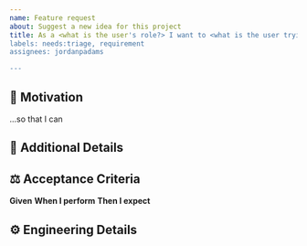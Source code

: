 ```yaml
---
name: Feature request
about: Suggest a new idea for this project
title: As a <what is the user's role?> I want to <what is the user trying to accomplish?>
labels: needs:triage, requirement
assignees: jordanpadams

---
```


<!--
   For more information on how to populate this new feature request, see the PDS Wiki on User Story Development:
   https://github.com/NASA-PDS/nasa-pds.github.io/wiki/Issue-Tracking#user-story-development
-->

## 💪 Motivation
...so that I can <!-- why do you want to do this? -->

## 📖 Additional Details
<!-- Please prove any additional details or information that could help provide some context for the user story. -->

## ⚖️ Acceptance Criteria
**Given** <!-- a condition -->
**When I perform** <!-- an action -->
**Then I expect** <!-- the result -->

<!-- For Internal Dev Team Use -->

## ⚙️ Engineering Details
<!--
    Provide some design / implementation details and/or a sub-task checklist as needed. 
    Convert issue to Epic if estimate is outside the scope of 1 sprint.
-->
